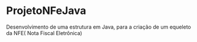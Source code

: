 # ProjetoNFeJava
Desenvolvimento de uma estrutura em Java, para a criação de um equeleto da NFE( Nota Fiscal Eletrônica)
